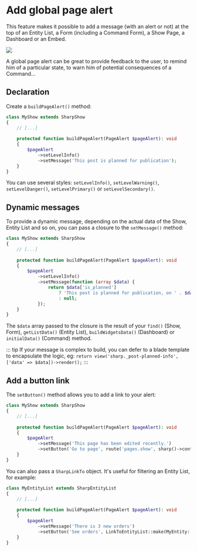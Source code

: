 # Add global page alert

This feature makes it possible to add a message (with an alert or not) at the top of an Entity List, a Form (including a Command Form), a Show Page, a Dashboard or an Embed.

![](./img/v9/page-alert.png)

A global page alert can be great to provide feedback to the user, to remind him of a particular state, to warn him of potential consequences of a Command...

## Declaration

Create a `buildPageAlert()` method:

```php
class MyShow extends SharpShow
{
    // [...]
    
    protected function buildPageAlert(PageAlert $pageAlert): void
    {
        $pageAlert
            ->setLevelInfo()
            ->setMessage('This post is planned for publication');
    }
}
```

You can use several styles: `setLevelInfo()`, `setLevelWarning()`, `setLevelDanger()`, `setLevelPrimary()` or `setLevelSecondary()`.

## Dynamic messages

To provide a dynamic message, depending on the actual data of the Show, Entity List and so on, you can pass a closure to the `setMessage()` method:

```php
class MyShow extends SharpShow
{
    // [...]
    
    protected function buildPageAlert(PageAlert $pageAlert): void
    {
        $pageAlert
            ->setLevelInfo()
            ->setMessage(function (array $data) {
                return $data['is_planned']
                    ? 'This post is planned for publication, on ' . $data['published_at']
                    : null;
            });
    }
}
```

The `$data` array passed to the closure is the result of your `find()` (Show, Form), `getListData()` (Entity List), `buildWidgetsData()` (Dashboard) or `initialData()` (Command) method.

::: tip
If your message is complex to build, you can defer to a blade template to encapsulate the logic, eg:
`return view('sharp._post-planned-info', ['data' => $data])->render();`
:::

## Add a button link

The `setButton()` method allows you to add a link to your alert:

```php
class MyShow extends SharpShow
{
    // [...]
    
    protected function buildPageAlert(PageAlert $pageAlert): void
    {
        $pageAlert
            ->setMessage('This page has been edited recently.')
            ->setButton('Go to page', route('pages.show', sharp()->context()->instanceId()));
    }
}
```

You can also pass a `SharpLinkTo` object. It's useful for filtering an Entity List, for example:

```php
class MyEntityList extends SharpEntityList
{
    // [...]
    
    protected function buildPageAlert(PageAlert $pageAlert): void
    {
        $pageAlert
            ->setMessage('There is 3 new orders')
            ->setButton('See orders', LinkToEntityList::make(MyEntity::class)->addFilter('is_new', 1));
    }
}
```

